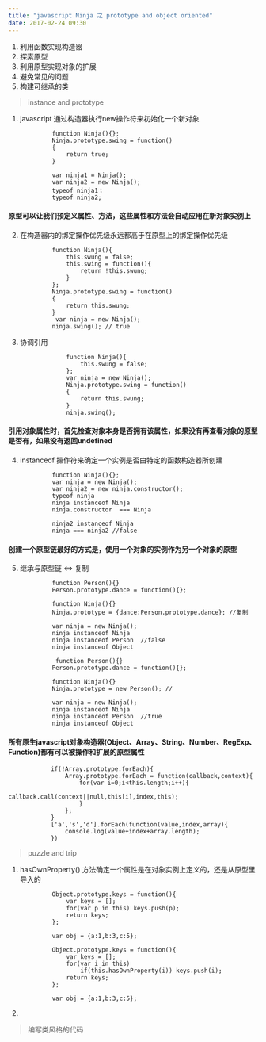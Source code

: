 ```yaml
---
title: "javascript Ninja 之 prototype and object oriented"
date: 2017-02-24 09:30
---
```


1. 利用函数实现构造器
2. 探索原型
3. 利用原型实现对象的扩展
4. 避免常见的问题
5. 构建可继承的类

>  instance and prototype

1. javascript 通过构造器执行new操作符来初始化一个新对象

                function Ninja(){};
                Ninja.prototype.swing = function()
                {
                    return true;
                }

                var ninja1 = Ninja();
                var ninja2 = new Ninja();
                typeof ninja1；
                typeof ninja2;

#### 原型可以让我们预定义属性、方法，这些属性和方法会自动应用在新对象实例上

2. 在构造器内的绑定操作优先级永远都高于在原型上的绑定操作优先级

                function Ninja(){
                    this.swung = false;
                    this.swing = function(){
                        return !this.swung;
                    }
                };
                Ninja.prototype.swing = function()
                {
                    return this.swung;
                }
                 var ninja = new Ninja();
                ninja.swing(); // true

3. 协调引用

                    function Ninja(){
                        this.swung = false;
                    };
                    var ninja = new Ninja();
                    Ninja.prototype.swing = function()
                    {
                        return this.swung;
                    }
                    ninja.swing();

#### 引用对象属性时，首先检查对象本身是否拥有该属性，如果没有再查看对象的原型是否有，如果没有返回undefined

4. instanceof 操作符来确定一个实例是否由特定的函数构造器所创建

                function Ninja(){};
                var ninja = new Ninja();
                var ninja2 = new ninja.constructor();
                typeof ninja
                ninja instanceof Ninja
                ninja.constructor  === Ninja

                ninja2 instanceof Ninja
                ninja === ninja2 //false

#### 创建一个原型链最好的方式是，使用一个对象的实例作为另一个对象的原型

5. 继承与原型链 <=> 复制

                function Person(){}
                Person.prototype.dance = function(){};

                function Ninja(){}
                Ninja.prototype = {dance:Person.prototype.dance}; //复制

                var ninja = new Ninja();
                ninja instanceof Ninja
                ninja instanceof Person  //false
                ninja instanceof Object

                 function Person(){}
                Person.prototype.dance = function(){};

                function Ninja(){}
                Ninja.prototype = new Person(); //

                var ninja = new Ninja();
                ninja instanceof Ninja
                ninja instanceof Person  //true
                ninja instanceof Object

#### 所有原生javascript对象构造器(Object、Array、String、Number、RegExp、Function)都有可以被操作和扩展的原型属性

                if(!Array.prototype.forEach){
                    Array.prototype.forEach = function(callback,context){
                        for(var i=0;i<this.length;i++){
                            callback.call(context||null,this[i],index,this);
                        }
                    };
                }
                ['a','s','d'].forEach(function(value,index,array){
                    console.log(value+index+array.length);
                })


> puzzle and trip

1. hasOwnProperty() 方法确定一个属性是在对象实例上定义的，还是从原型里导入的
                            
                Object.prototype.keys = function(){
                    var keys = [];
                    for(var p in this) keys.push(p);
                    return keys;
                };

                var obj = {a:1,b:3,c:5};

                Object.prototype.keys = function(){
                    var keys = [];
                    for(var i in this)
                        if(this.hasOwnProperty(i)) keys.push(i);
                    return keys;
                };

                var obj = {a:1,b:3,c:5};

2.

> 编写类风格的代码


